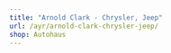 ```yaml
---
title: "Arnold Clark - Chrysler, Jeep"
url: /ayr/arnold-clark-chrysler-jeep/
shop: Autohaus
---
```

